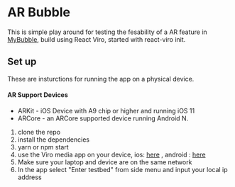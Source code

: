 # AR Bubble

This is simple play around for testing the fesability of a AR feature in [MyBubble](https://github.com/dubhcait/myBubbleAndroid), build using React Viro, started with react-viro init.

## Set up

These are insturctions for running the app on a physical device.

#### AR Support Devices

- ARKit - iOS Device with A9 chip or higher and running iOS 11
- ARCore - an ARCore supported device running Android N.

1. clone the repo
1. install the dependencies
1. yarn or npm start
1. use the Viro media app on your device, ios: [here](https://apps.apple.com/us/app/viro-media/id1163100576) , android : [here](https://play.google.com/store/apps/details?id=com.viromedia.viromedia)
1. Make sure your laptop and device are on the same network
1. In the app select "Enter testbed" from side menu and input your local ip address

